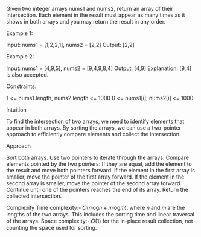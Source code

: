 Given two integer arrays nums1 and nums2, return an array of their intersection. Each element in the result must appear as many times as it shows in both arrays and you may return the result in any order.

 
Example 1:

Input: nums1 = [1,2,2,1], nums2 = [2,2]
Output: [2,2]

Example 2:

Input: nums1 = [4,9,5], nums2 = [9,4,9,8,4]
Output: [4,9]
Explanation: [9,4] is also accepted.
 

Constraints:

1 <= nums1.length, nums2.length <= 1000
0 <= nums1[i], nums2[i] <= 1000



Intuition

To find the intersection of two arrays, we need to identify elements that appear in both arrays. By sorting the arrays, we can use a two-pointer approach to efficiently compare elements and collect the intersection.

Approach

Sort both arrays.
Use two pointers to iterate through the arrays.
Compare elements pointed by the two pointers:
If they are equal, add the element to the result and move both pointers forward.
If the element in the first array is smaller, move the pointer of the first array forward.
If the element in the second array is smaller, move the pointer of the second array forward.
Continue until one of the pointers reaches the end of its array.
Return the collected intersection.

Complexity
Time complexity:- 𝑂(𝑛log𝑛 + 𝑚log𝑚), where 𝑛 and 𝑚 are the lengths of the two arrays. This includes the sorting time and linear traversal of the arrays.
Space complexity:- 𝑂(1) for the in-place result collection, not counting the space used for sorting.



